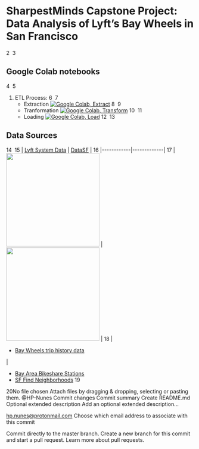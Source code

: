 # SharpestMinds Capstone Project: Data Analysis of Lyft’s Bay Wheels in San Francisco
2
​
3
## Google Colab notebooks
4
​
5
1. ETL Process:
6
​
7
    * Extraction <a href="https://colab.research.google.com/github/HP-Nunes/SMCapstone_GColab/blob/main/Notebook_1_extract.ipynb" target="_blank"><img src="https://colab.research.google.com/assets/colab-badge.svg" alt="Google Colab, Extract"></a>
8
​
9
    * Tranformation <a href="https://colab.research.google.com/github/HP-Nunes/SMCapstone_GColab/blob/main/Notebook_2_transform.ipynb" target="_blank"><img src="https://colab.research.google.com/assets/colab-badge.svg" alt="Google Colab, Transform"></a>
10
​
11
    * Loading <a href="" target="_blank"><img src="https://colab.research.google.com/assets/colab-badge.svg" alt="Google Colab, Load"></a>
12
​
13
## Data Sources
14
​
15
| [Lyft System Data](https://www.lyft.com/bikes/bay-wheels/system-data) | [DataSF](https://datasf.org/opendata/) |
16
|------------|-------------|
17
| <img src="https://upload.wikimedia.org/wikipedia/commons/thumb/a/a0/Lyft_logo.svg/199px-Lyft_logo.svg.png" width="250"> | <img src="http://www.azavea.com/wp-content/uploads/2015/04/DataSF.png" width="250"> |
18
| <ul><li><a href="https://s3.amazonaws.com/baywheels-data/index.html" target="_blank">Bay Wheels trip history data</a></li></ul> | <ul><li><a href="https://data.sfgov.org/Transportation/Bay-Area-Bikeshare-Stations/7jbp-yzp3" target="_blank">Bay Area Bikeshare Stations</a></li><li><a href="https://data.sfgov.org/Geographic-Locations-and-Boundaries/SF-Find-Neighborhoods/pty2-tcw4" target="_blank">SF Find Neighborhoods</a>
19
</li></ul> 
20
​
No file chosen
Attach files by dragging & dropping, selecting or pasting them.
@HP-Nunes
Commit changes
Commit summary
Create README.md
Optional extended description
Add an optional extended description…

hp.nunes@protonmail.com
Choose which email address to associate with this commit

 Commit directly to the master branch.
 Create a new branch for this commit and start a pull request. Learn more about pull requests.

